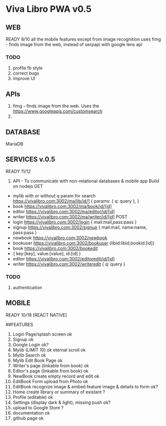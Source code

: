 # Viva Libro PWA v0.5 
## WEB
READY 8/10
all the mobile features except from image recognition uses 
fimg - finds image from the web, instead of serpapi with google lens api 

### TODO 
1) profile fb style 
2) correct bugs 
3) improve UI

## APIs
1) fimg - finds image from the web. 
Uses the https://www.googleapis.com/customsearch
2) 

## DATABASE
MariaDB

## SERVICES v.0.5
READY 11/12
1) API - To communicate with non-relational databases & mobile app
Build on nodejs
GET
- mylib  with or without q param for search https://vivalibro.com:3002/ma/lib/id/1 {
  params: { q: query },
  }
- book https://vivalibro.com:3002/ma/book/id/[id]
- editor https://vivalibro.com:3002/ma/editor/id/[id]
- writer https://vivalibro.com:3002/ma/writer/id/[id]
POST 
- login https://vivalibro.com:3002/login 
{
  mail:mail,pass:pass
  }
- signup https://vivalibro.com:3002/signup
{
  mail:mail,
  name:name,
  pass:pass
  }
- newbook https://vivalibro.com:3002/newbook 
- bookuser https://vivalibro.com:3002/bookuser {libid:libid,bookid:[id]} 
- book https://vivalibro.com:3002/bookedit 
- {
  key:[key],
  value:[value],
  id:[id]
  }
- editor https://vivalibro.com:3002/editoredit/id/[id]
- writer https://vivalibro.com:3002/writeredit { q: query }

### TODO 
1) authentication 

## MOBILE 
READY 10/18
[REACT NATIVE]

##FEATURES 
1) Login Page/splash screen      ok 
2) Signup          ok 
3) Google Login    ok?
4) Mylib (LIMIT 10)   ok  eternal scroll ok
5) Mylib Search    ok 
6) Mylib Edit Book Page ok
7) Writer's page (linkable from book) ok
8) Editor's page (linkable from book) ok
9) NewBook create empty record and edit    ok
10) EditBook Form upload from Photo  ok
11) EditBook recognize image & embed feature image & details to form ok?
12) Home create library or summary of existant ?
13) Profile (editable) ok
14) Settings (display dark & light), missing push  ok? 
15) upload to Google Store ?
16) documentation ok
17) github page ok
